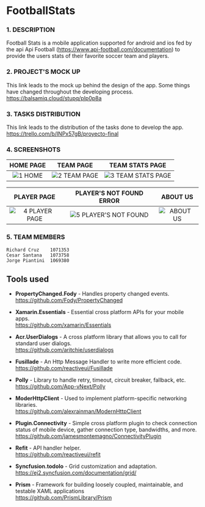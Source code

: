 # FootballStats

### **1. DESCRIPTION** ###
Football Stats is a mobile application supported for android and ios fed by the api Api Football (https://www.api-football.com/documentation) to provide the users stats of their favorite soccer team and players.

### **2. PROJECT'S MOCK UP** ### 
This link leads to the mock up behind the design of the app. Some things have changed throughout the developing process.  
	https://balsamiq.cloud/stupq/plp0p8a
	
### **3. TASKS DISTRIBUTION** ###
This link leads to the distribution of the tasks done to develop the app.  
	https://trello.com/b/INPx57gB/proyecto-final

### **4. SCREENSHOTS** ###
HOME PAGE        |  TEAM PAGE | TEAM STATS PAGE
:-------------------------:|:-------------------------:|:-------------------------:
![1  HOME](https://user-images.githubusercontent.com/45038839/104674576-4404c080-56ba-11eb-9117-ded7c8d630bf.jpeg)  | ![2  TEAM PAGE](https://user-images.githubusercontent.com/45038839/104674585-4830de00-56ba-11eb-87b1-7b6d8fcca5a3.jpeg) | ![3  TEAM STATS PAGE](https://user-images.githubusercontent.com/45038839/104674586-4830de00-56ba-11eb-8acf-e7b62f33dd79.jpeg) 

PLAYER PAGE | PLAYER'S NOT FOUND ERROR | ABOUT US
:-------------------------:|:-------------------------:|:-------------------------:
![4  PLAYER PAGE](https://user-images.githubusercontent.com/45038839/104759889-f4180f00-5736-11eb-847f-0e60abd61299.jpeg)| ![5 PLAYER'S NOT FOUND](https://user-images.githubusercontent.com/45038839/104675113-37cd3300-56bb-11eb-87de-eb180591bdc2.gif) |  ![ABOUT US](https://user-images.githubusercontent.com/45038839/104752234-cded7180-572c-11eb-83cd-af567065c3ec.gif)



### **5. TEAM MEMBERS** ### 
	Richard Cruz	1071353  
	Cesar Santana	1073758  
	Jorge Piantini	1069380  
	
## Tools used ##

- **PropertyChanged.Fody** - Handles property changed events.  
https://github.com/Fody/PropertyChanged

- **Xamarin.Essentials** - Essential cross platform APIs for your mobile apps.  
https://github.com/xamarin/Essentials

- **Acr.UserDialogs** - A cross platform library that allows you to call for standard user dialogs.  
https://github.com/aritchie/userdialogs

- **Fusillade** - An Http Message Handler to write more efficient code.  
https://github.com/reactiveui/Fusillade

- **Polly** - Library to handle retry, timeout, circuit breaker, fallback, etc.  
https://github.com/App-vNext/Polly

- **ModerHttpClient** - Used to implement platform-specific networking libraries.  
https://github.com/alexrainman/ModernHttpClient

- **Plugin.Connectivity** - Simple cross platform plugin to check connection status of mobile device, gather connection type, bandwidths, and more.  
https://github.com/jamesmontemagno/ConnectivityPlugin

- **Refit** - API handler helper.  
https://github.com/reactiveui/refit

- **Syncfusion.todolo** - Grid customization and adaptation.  
https://ej2.syncfusion.com/documentation/grid/

- **Prism** -  Framework for building loosely coupled, maintainable, and testable XAML applications  
https://github.com/PrismLibrary/Prism




